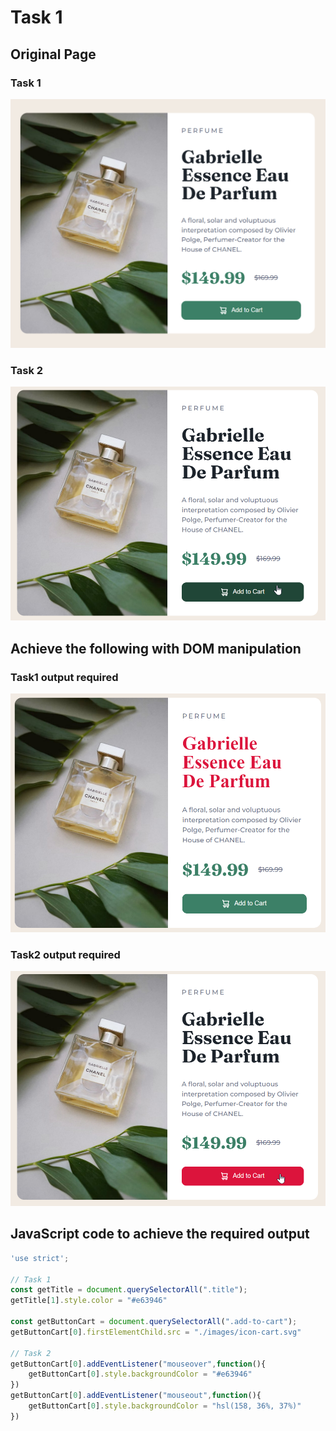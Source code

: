 # Task 1
## Original Page
### Task 1
![Image](./ass9.1-before.png)
### Task 2
![Image](./ass9.2-before.png)
## Achieve the following with DOM manipulation
### Task1 output required
![Image](./ass9.1-after.png)
### Task2 output required
![Image](./ass9.2-after.png)
## JavaScript code to achieve the required output
```js
'use strict';

// Task 1
const getTitle = document.querySelectorAll(".title");
getTitle[1].style.color = "#e63946"

const getButtonCart = document.querySelectorAll(".add-to-cart");
getButtonCart[0].firstElementChild.src = "./images/icon-cart.svg"

// Task 2
getButtonCart[0].addEventListener("mouseover",function(){
    getButtonCart[0].style.backgroundColor = "#e63946"
})
getButtonCart[0].addEventListener("mouseout",function(){
    getButtonCart[0].style.backgroundColor = "hsl(158, 36%, 37%)"
})

```